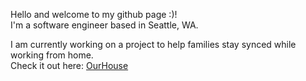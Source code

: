
Hello and welcome to my github page :)!<br>
I'm a software engineer based in Seattle, WA. <br>

I am currently working on a project to help families stay synced while working from home. <br>
Check it out here: <a href="https://github.com/marissaromero/our_house">OurHouse</a>
